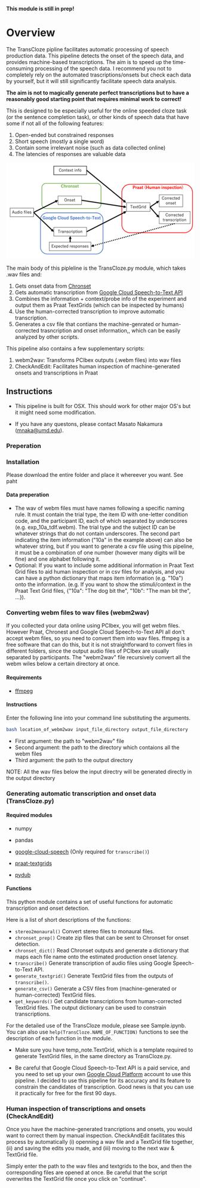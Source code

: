 **This module is still in prep!**



# Overview

The TransCloze pipline facilitates automatic processing of speech production data. This pipeline detects the onset of the speech data, and provides machine-based transcriptions. The aim is to speed up the time-consuming processing of the speech data. I recommend you not to completely rely on the automated trascriptions/onsets but check each data by yourself, but it will still significantly facilitate speech data analysis.

**The aim is not to magically generate perfect transcriptions but to have a reasonably good starting point that requires minimal work to correct!**



This is designed to be especially useful for the online speeded cloze task (or the sentence completion task), or other kinds of speech data that have some if not all of the following features:

1. Open-ended but constrained responses
2. Short speech (mostly a single word)
3. Contain some irrelevant noise (such as data collected online)
4. The latencies of responses are valuable data





![overview](./overview.png)

The main body of this pipleline is the TransCloze.py module, which takes .wav files and:

1. Gets onset data from [Chronset](https://www.bcbl.eu/databases/chronset/)
2. Gets automatic transcription from [Google Cloud Speech-to-Text API](https://cloud.google.com/speech-to-text)
3. Combines the information + context/probe info of the experiment and output them as Praat TextGrids (which can be inspected by humans)
4. Use the human-corrected transcription to improve automatic transcription.
5. Generates a csv file that contians the machine-genrated or human-corrected trasncription and onset information,, which can be easily analyzed by other scripts.



This pipeline also contains a few supplementary scripts:

1. webm2wav: Transforms PCIbex outputs (.webm files) into wav files
2. CheckAndEdit: Facilitates human inspection of machine-generated onsets and transcriptions in Praat



## Instructions

* This pipeline is built for OSX. This should work for other major OS's but it might need some modification.

* If you have any questons, please contact Masato Nakamura (mnaka@umd.edu).

### Preperation

### Installation

Please download the entire folder and place it whereever you want. See paht 

#### Data preperation

- The wav of webm files must have names following a specific naming rule. It must contain the trial type, the item ID with one-letter condition code, and the participant ID, each of which separated by underscores (e.g. exp_10a_tdlf.webm). The trial type and the subject ID can be whatever strings that do not contain underscores. The second part indicating the item information ("10a" in the example above) can also be whatever string, but if you want to generate a csv file using this pipeline, it must be a combination of one number (however many digits will be fine) and one alphabet following it.
- Optional: If you want to include some additional information in Praat Text Grid files to aid human inspection or in csv files for analysis, and you can have a python dictionary that maps item information (e.g. "10a") onto the information. (e.g. If you want to show the stimuli/context in the Praat Text Grid files, {"10a": "The dog bit the", "10b": "The man bit the", ...}).

### Converting webm files to wav files (webm2wav)

If you collected your data online using PCIbex, you will get webm files. However Praat, Chronest and Google Cloud Speech-to-Text API all don't accept webm files, so you need to convert them into wav files. ffmpeg is a free software that can do this, but it is not straightforward to convert files in different folders, since the output audio files of PCIbex are usually separated by participants. The "webm2wav" file recursively convert all the webm wiles below a certain directory at once.

#### Requirements

- [ffmpeg](https://ffmpeg.org/)

#### Instructions

Enter the following line into your command line substituting the arguments.

```bash
bash location_of_webm2wav input_file_directory output_file_directory
```

- First argument:  the path to "webm2wav" file
- Second argument: the path to the directory which contaions all the webm files
- Third argument: the path to the output directory

NOTE: All the wav files below the input directry will be generated directly in the output directory



### Generating automatic transcription and onset data (TransCloze.py)

#### Required modules

* numpy
* pandas

* [google-cloud-speech](https://pypi.org/project/google-cloud-speech/) (Only required for `transcribe()`)
* [praat-textgrids](https://pypi.org/project/praat-textgrids/)
* [pydub](https://github.com/jiaaro/pydub)



#### Functions

This python module contains a set of useful functions for automatic transcription and onset detection.

Here is a list of short descriptions of the functions: 

- `stereo2monaural()` Convert stereo files to monaural files.
- `chronset_prep()` Create zip files that can be sent to Chronset for onset detection.
- `chronset_dict()` Read Chronset outputs and generate a dictionary that maps each file name onto the estimated production onset latency.
- `transcribe()` Generate transcription of audio files using Google Speech-to-Text API.
- `generate_textgrid()` Generate TextGrid files from the outputs of `transcribe()`.
- `generate_csv()` Generate a CSV files from (machine-generated or human-corrected) TextGrid files.
- `get_keywords()` Get candidate transcriptions from human-corrected TextGrid files. The output dictionary can be used to constrain transcriptions.

For the detailed use of the TransCloze module, please see Sample.ipynb. You can also use `help(TransCloze.NAME_OF_FUNCTION)` functions to see the description of each function in the module.



* Make sure you have temp_note.TextGrid, which is a template required to generate TextGrid files, in the same directory as TransCloze.py.

* Be careful that Google Cloud Speech-to-Text API is a paid service, and you need to set up your own [Google Cloud Platform](https://cloud.google.com/) account to use this pipeline. I decided to use this pipeline for its accuracy and its feature to constrain the candidates of transcription. Good news is that you can use it practically for free for the first 90 days.

### Human inspection of transcriptions and onsets (CheckAndEdit)

Once you have the machine-generated trancriptions and onsets, you would want to correct them by manual inspection. CheckAndEdit facilitates this process by automatically (i) openning a wav file and a TextGrid file together, (ii) and saving the edits you made, and (iii) moving to the next wav & TextGrid file.

Simply enter the path to the wav files and textgrids to the box, and then the corresponding files are opened at once. Be careful that the script overwrites the TextGrid file once you click on "continue".
